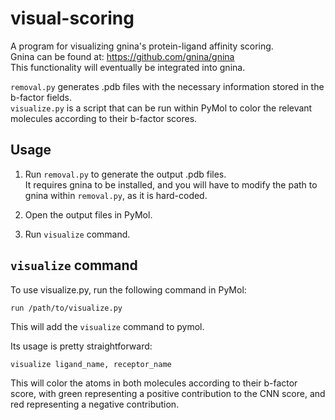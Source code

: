 # visual-scoring

A program for visualizing gnina's protein-ligand affinity scoring.  
Gnina can be found at: https://github.com/gnina/gnina  
This functionality will eventually be integrated into gnina.

`removal.py` generates .pdb files with the necessary information stored in the b-factor fields.  
`visualize.py` is a script that can be run within PyMol to color the relevant molecules according to their b-factor scores.  

## Usage

1. Run `removal.py` to generate the output .pdb files.  
It requires gnina to be installed, and you will have to modify the path to gnina within `removal.py`, as it is hard-coded.

2. Open the output files in PyMol.

3. Run `visualize` command. 

## `visualize` command

To use visualize.py, run the following command in PyMol:

~~~~
run /path/to/visualize.py
~~~~

This will add the `visualize` command to pymol.

Its usage is pretty straightforward:

~~~~
visualize ligand_name, receptor_name
~~~~

This will color the atoms in both molecules according to their b-factor score, with green representing a positive contribution to the CNN score, and red representing a negative contribution.

